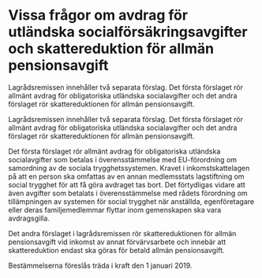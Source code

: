 # Vissa frågor om avdrag för utländska socialförsäkringsavgifter och skattereduktion för allmän pensionsavgift

Lagrådsremissen innehåller två separata förslag. Det första förslaget rör allmänt avdrag för obligatoriska utländska socialavgifter och det andra förslaget rör skattereduktionen för allmän pensionsavgift.

Lagrådsremissen innehåller två separata förslag. Det första förslaget rör allmänt avdrag för obligatoriska utländska socialavgifter och det andra förslaget rör skattereduktionen för allmän pensionsavgift.

Det första förslaget rör allmänt avdrag för obligatoriska utländska socialavgifter som betalas i överensstämmelse med EU-förordning om samordning av de sociala trygghetssystemen. Kravet i inkomstskattelagen på att en person ska omfattas av en annan medlemsstats lagstiftning om social trygghet för att få göra avdraget tas bort. Det förtydligas vidare att även avgifter som betalats i överensstämmelse med rådets förordning om tillämpningen av systemen för social trygghet när anställda, egenföretagare eller deras familjemedlemmar flyttar inom gemenskapen ska vara avdragsgilla.

Det andra förslaget i lagrådsremissen rör skattereduktionen för allmän
pensionsavgift vid inkomst av annat förvärvsarbete och innebär att
skattereduktion endast ska göras för betald allmän pensionsavgift.

Bestämmelserna föreslås träda i kraft den 1 januari 2019.
